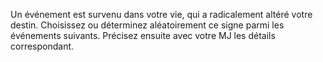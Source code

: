 ﻿---
id: background_daylaborer_fr.md#signe-du-destin
name: Signe du destin
table:
  d6:
    1:
      Signe du destin: Vous êtes persuadé avoir été choisi par Dieu afin d'être le récipiendaire d'une vision prophétique.
    2:
      Signe du destin: Vous avez été enrôlé de force dans une armée, et y avez fait la preuve de vos capacités.
    3:
      Signe du destin: Votre communauté a subi une épidémie ou une invasion, que vous avez aidé à combattre.
    4:
      Signe du destin: Vous avez participé à une révolte paysanne, et vous vous êtes retrouvé propulsé parmi les meneurs du soulèvement.
    5:
      Signe du destin: Vous êtes parvenu à sauver des villageois d'une mort certaine en bravant les éléments.
    6:
      Signe du destin: Vous avez trouvé une arme ou un symbole qui vous a mené sur votre nouvelle voie.
---
Un événement est survenu dans votre vie, qui a radicalement altéré votre destin. Choisissez ou déterminez aléatoirement ce signe parmi les événements suivants. Précisez ensuite avec votre MJ les détails correspondant.

